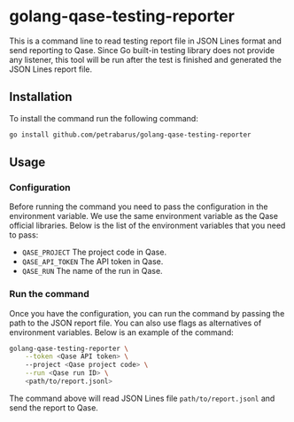 # golang-qase-testing-reporter

This is a command line to read testing report file in JSON Lines format and send reporting to Qase. Since Go built-in testing library does not provide any listener, this tool will be run after the test is finished and generated the JSON Lines report file.

## Installation

To install the command run the following command:

```bash
go install github.com/petrabarus/golang-qase-testing-reporter
```

## Usage


### Configuration

Before running the command you need to pass the configuration in the environment variable. We use the same environment variable as the Qase official libraries. Below is the list of the environment variables that you need to pass:

- `QASE_PROJECT` The project code in Qase.
- `QASE_API_TOKEN` The API token in Qase.
- `QASE_RUN` The name of the run in Qase.

### Run the command

Once you have the configuration, you can run the command by passing the path to the JSON report file. You can also use flags as alternatives of environment variables. Below is an example of the command:

```bash
golang-qase-testing-reporter \
    --token <Qase API token> \ 
    --project <Qase project code> \
    --run <Qase run ID> \
    <path/to/report.jsonl>
```

The command above will read JSON Lines file `path/to/report.jsonl` and send the report to Qase.
